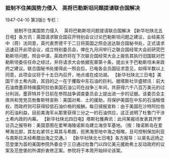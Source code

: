 ### 抵制不住美国势力侵入　英将巴勒斯坦问题提请联合国解决

1947-04-10
第3版()
专栏：

　　抵制不住美国势力侵入
  　英将巴勒斯坦问题提请联合国解决
    【新华社陕北五日电】各方讯：英国请求联合国召开特别会议讨论巴勒斯坦问题之建议，业经美苏中（蒋）法同意，英代表贾德干于二日将英国之照会送达联合国秘书处，正式请求迅速召开此项会议，成立特别委员会，俾在九月间举行之联合国经常大会前研究巴勒斯坦问题，照会中谓，英政府将在下次联合国经常大会上报告其执行旧国联对巴勒斯坦委任任命之经过，并将请求大会依据宪章第十条，提出关于巴勒斯坦未来政府之建议。联合国秘书处接得此一照会后，已电各会员国征求意见，如得半数以上同意，此项会议将于十五日内召开，地点或在成功湖。
    【新华社陕北三日电】美国干涉土希内政，其目的之一在于攫取中东石油的巨利。据塔斯社华盛顿讯：前大石油商墨菲特揭露阿拉伯美国石油公司在战争三年间，共获得六千八百万美元的过分利润，墨菲特并于日前在参院战争调查委员会上提出进一步的证据。该委员会主席共和党党员勃鲁斯特宣称：美国对希、土的援助，将保护美国在中东的石油租借权，而政府则可获得较低石油价格的报酬。每日镜报宣称：由于美国在沙特阿拉伯的石油利益，目前美海军从那里获得三分之一的石油供应，这正说明了杜鲁门干涉土希内政的内幕。
    【新华社陕北四日电】塔斯社雅典讯：此间某报顷发表其开罗访员之报导称：美国意图在爱琴海陵诺斯岛建立海空军基地。（按：陵诺斯岛在爱琴海北部，其左右紧邻土耳其与希腊，扼黑海至地中海之咽喉，且可控制保加利亚与南斯拉夫经希腊出海之交通。）
    【新华社陕北七日电】各方报导：以臭名远扬之范登堡为首的美国参院外委会于三日通过杜鲁门以四亿美元援助希土反动政府的议案及范登堡的所谓折衷修正案。参院将于本周开始辩论该案。
